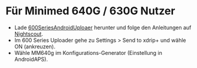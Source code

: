 # Für Minimed 640G / 630G Nutzer

- Lade [600SeriesAndroidUploaer](https://pazaan.github.io/600SeriesAndroidUploader/) herunter und folge den Anleitungen auf [Nightscout](http://www.nightscout.info/wiki/welcome/nightscout-and-medtronic-640g).
- Im 600 Series Uploader gehe zu Settings > Send to xdrip+ und wähle ON (ankreuzen).
- Wähle MM640g im Konfigurations-Generator (Einstellung in AndroidAPS).
